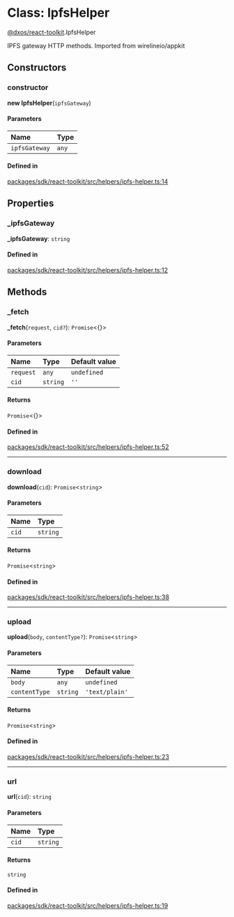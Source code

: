 # Class: IpfsHelper

[@dxos/react-toolkit](../modules/dxos_react_toolkit.md).IpfsHelper

IPFS gateway HTTP methods.
Imported from wirelineio/appkit

## Constructors

### constructor

**new IpfsHelper**(`ipfsGateway`)

#### Parameters

| Name | Type |
| :------ | :------ |
| `ipfsGateway` | `any` |

#### Defined in

[packages/sdk/react-toolkit/src/helpers/ipfs-helper.ts:14](https://github.com/dxos/dxos/blob/main/packages/sdk/react-toolkit/src/helpers/ipfs-helper.ts#L14)

## Properties

### \_ipfsGateway

 **\_ipfsGateway**: `string`

#### Defined in

[packages/sdk/react-toolkit/src/helpers/ipfs-helper.ts:12](https://github.com/dxos/dxos/blob/main/packages/sdk/react-toolkit/src/helpers/ipfs-helper.ts#L12)

## Methods

### \_fetch

**_fetch**(`request`, `cid?`): `Promise`<{}\>

#### Parameters

| Name | Type | Default value |
| :------ | :------ | :------ |
| `request` | `any` | `undefined` |
| `cid` | `string` | `''` |

#### Returns

`Promise`<{}\>

#### Defined in

[packages/sdk/react-toolkit/src/helpers/ipfs-helper.ts:52](https://github.com/dxos/dxos/blob/main/packages/sdk/react-toolkit/src/helpers/ipfs-helper.ts#L52)

___

### download

**download**(`cid`): `Promise`<`string`\>

#### Parameters

| Name | Type |
| :------ | :------ |
| `cid` | `string` |

#### Returns

`Promise`<`string`\>

#### Defined in

[packages/sdk/react-toolkit/src/helpers/ipfs-helper.ts:38](https://github.com/dxos/dxos/blob/main/packages/sdk/react-toolkit/src/helpers/ipfs-helper.ts#L38)

___

### upload

**upload**(`body`, `contentType?`): `Promise`<`string`\>

#### Parameters

| Name | Type | Default value |
| :------ | :------ | :------ |
| `body` | `any` | `undefined` |
| `contentType` | `string` | `'text/plain'` |

#### Returns

`Promise`<`string`\>

#### Defined in

[packages/sdk/react-toolkit/src/helpers/ipfs-helper.ts:23](https://github.com/dxos/dxos/blob/main/packages/sdk/react-toolkit/src/helpers/ipfs-helper.ts#L23)

___

### url

**url**(`cid`): `string`

#### Parameters

| Name | Type |
| :------ | :------ |
| `cid` | `string` |

#### Returns

`string`

#### Defined in

[packages/sdk/react-toolkit/src/helpers/ipfs-helper.ts:19](https://github.com/dxos/dxos/blob/main/packages/sdk/react-toolkit/src/helpers/ipfs-helper.ts#L19)
